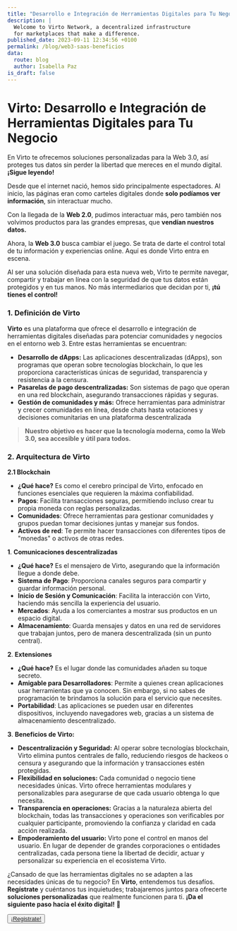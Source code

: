 ```yaml
---
title: "Desarrollo e Integración de Herramientas Digitales para Tu Negocio"
description: |
  Welcome to Virto Network, a decentralized infrastructure
  for marketplaces that make a difference.
published_date: 2023-09-11 12:34:56 +0100
permalink: /blog/web3-saas-beneficios
data:
  route: blog
  author: Isabella Paz
is_draft: false
---
```



# Virto: Desarrollo e Integración de Herramientas Digitales para Tu Negocio

En Virto te ofrecemos soluciones personalizadas para la Web 3.0, así proteges tus datos sin perder la libertad que mereces en el mundo digital. **¡Sigue leyendo!**

Desde que el internet nació, hemos sido principalmente espectadores. Al inicio, las páginas eran como carteles digitales donde **solo podíamos ver información**, sin interactuar mucho. 

Con la llegada de la **Web 2.0**, pudimos interactuar más, pero también nos volvimos productos para las grandes empresas, que **vendían nuestros datos.**

Ahora, la **Web 3.0** busca cambiar el juego. Se trata de darte el control total de tu información y experiencias online. Aquí es donde Virto entra en escena. 

Al ser una solución diseñada para esta nueva web, Virto te permite navegar, compartir y trabajar en línea con la seguridad de que tus datos están protegidos y en tus manos. No más intermediarios que decidan por ti, **¡tú tienes el control!**

### 1. Definición de Virto

**Virto** es una plataforma que ofrece el desarrollo e integración de herramientas digitales diseñadas para potenciar comunidades y negocios en el entorno web 3. Entre estas herramientas se encuentran:



* **Desarrollo de dApps:** Las aplicaciones descentralizadas (dApps), son programas que operan sobre tecnologías blockchain, lo que les proporciona características únicas de seguridad, transparencia y resistencia a la censura.
* **Pasarelas de pago descentralizadas:** Son sistemas de pago que operan en una red blockchain, asegurando transacciones rápidas y seguras.
* **Gestión de comunidades y más:** Ofrece herramientas para administrar y crecer comunidades en línea, desde chats hasta votaciones y decisiones comunitarias en una plataforma descentralizada

>	**Nuestro objetivo es hacer que la tecnología moderna, como la Web 3.0, sea accesible y útil para todos.**

### 2. Arquitectura de Virto

**2.1 Blockchain**



* **¿Qué hace?** Es como el cerebro principal de Virto, enfocado en funciones esenciales que requieren la máxima confiabilidad.
* **Pagos**: Facilita transacciones seguras, permitiendo incluso crear tu propia moneda con reglas personalizadas.
* **Comunidades**: Ofrece herramientas para gestionar comunidades y grupos puedan tomar decisiones juntas y manejar sus fondos.
* **Activos de red**: Te permite hacer transacciones con diferentes tipos de "monedas" o activos de otras redes.



**1**. **Comunicaciones descentralizadas**


* **¿Qué hace?** Es el mensajero de Virto, asegurando que la información llegue a donde debe.
* **Sistema de Pago**: Proporciona canales seguros para compartir y guardar información personal.
* **Inicio de Sesión y Comunicación**: Facilita la interacción con Virto, haciendo más sencilla la experiencia del usuario.
* **Mercados**: Ayuda a los comerciantes a mostrar sus productos en un espacio digital.
* **Almacenamiento**: Guarda mensajes y datos en una red de servidores que trabajan juntos, pero de manera descentralizada (sin un punto central).



**2**. **Extensiones**
  

* **¿Qué hace?** Es el lugar donde las comunidades añaden su toque secreto.
* **Amigable para Desarrolladores**: Permite a quienes crean aplicaciones usar herramientas que ya conocen. Sin embargo, si no sabes de programación te brindamos la solución para el servicio que necesites.
* **Portabilidad**: Las aplicaciones se pueden usar en diferentes dispositivos, incluyendo navegadores web, gracias a un sistema de almacenamiento descentralizado.

**3**. **Beneficios de Virto:**



* **Descentralización y Seguridad:** Al operar sobre tecnologías blockchain, Virto elimina puntos centrales de fallo, reduciendo riesgos de hackeos o censura y asegurando que la información y transacciones estén protegidas.
* **Flexibilidad en soluciones:** Cada comunidad o negocio tiene necesidades únicas. Virto ofrece herramientas modulares y personalizables para asegurarse de que cada usuario obtenga lo que necesita.
* **Transparencia en operaciones:** Gracias a la naturaleza abierta del blockchain, todas las transacciones y operaciones son verificables por cualquier participante, promoviendo la confianza y claridad en cada acción realizada.
* **Empoderamiento del usuario:** Virto pone el control en manos del usuario. En lugar de depender de grandes corporaciones o entidades centralizadas, cada persona tiene la libertad de decidir, actuar y personalizar su experiencia en el ecosistema Virto.

¿Cansado de que las herramientas digitales no se adapten a las necesidades únicas de tu negocio? En **Virto**, entendemos tus desafíos. **Regístrate** y cuéntanos tus inquietudes; trabajaremos juntos para ofrecerte **soluciones personalizadas** que realmente funcionen para ti. **¡Da el siguiente paso hacia el éxito digital!** 🚀

<button>
	<a href="https://forms.gle/hSjzyETwuGMadsaU8" >
	¡Registrate!
	</a>
</button>